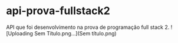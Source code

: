 # api-prova-fullstack2
API que foi desenvolvimento na prova de programação full stack 2.
![Uploading Sem Título.png…](Sem título.png)
